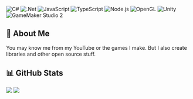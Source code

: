 ![C#](https://img.shields.io/badge/c%23-%23239120.svg?style=for-the-badge&logo=c-sharp&logoColor=white)
![.Net](https://img.shields.io/badge/.NET-5C2D91?style=for-the-badge&logo=.net&logoColor=white)
![JavaScript](https://img.shields.io/badge/JavaScript-F7DF1E?logo=javascript&logoColor=black&style=for-the-badge)
![TypeScript](https://img.shields.io/badge/TypeScript-3178C6?logo=typescript&logoColor=white&style=for-the-badge)
![Node.js](https://img.shields.io/badge/Node.js-5FA04E?logo=nodedotjs&logoColor=white&style=for-the-badge)
![OpenGL](https://img.shields.io/badge/OpenGL-5586A4?logo=opengl&logoColor=white&style=for-the-badge)
![Unity](https://img.shields.io/badge/Unity-FFF?logo=unity&logoColor=black&style=for-the-badge)
![GameMaker Studio 2](https://img.shields.io/badge/Gamemaker-000000.svg?style=for-the-badge&logo=Gamemaker&logoColor=white)

## 💫 About Me
You may know me from my YouTube or the games I make. But I also create libraries and other open source stuff.

## 📊 GitHub Stats
<div style="align: ceneter; ">
    <img src="https://github-readme-stats.vercel.app/api?username=Tornado-Technology&theme=merko"/>
    <img src="https://github-readme-streak-stats.herokuapp.com/?user=Tornado-Technology&theme=merko&include_all_commits=false&count_private=false"/>
</div>

